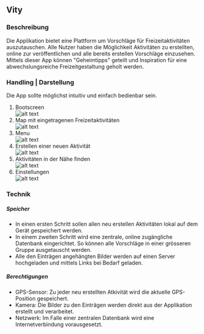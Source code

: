Vity
-
### Beschreibung
Die Applikation bietet eine Plattform um Vorschläge für Freizeitaktivitäten auszutauschen. Alle Nutzer haben die Möglichkeit Aktivitäten zu erstellten, online zur veröffentlichen und alle bereits erstellen Vorschläge einzusehen. Mittels dieser App können "Geheimtipps" geteilt und Inspiration für eine abwechslungsreiche Freizeitgestaltung geholt werden.</br>

### Handling | Darstellung
Die App sollte möglichst intuitiv und einfach bedienbar sein.<br/>
1. Bootscreen<br/>
![alt text][bootscreen]<br/>
2. Map mit eingetragenen Freizeitaktivitäten<br/>
![alt text][map]<br/>
3. Menu<br/>
![alt text][menu]<br/>
4. Erstellen einer neuen Aktivität<br/>
![alt text][activity_new]<br/>
5. Aktivitäten in der Nähe finden<br/>
![alt text][activity_search]<br/>
6. Einstellungen<br/>
![alt text][settings]<br/>

### Technik
##### Speicher
- In einen ersten Schritt sollen allen neu erstellen Aktivitäten lokal auf dem Gerät gespeichert werden. 
- In einem zweiten Schritt wird eine zentrale, online zugängliche Datenbank eingerichtet. So können alle Vorschläge in einer grösseren Gruppe ausgetauscht werden.
- Alle den Einträgen angehängten Bilder werden auf einen Server hochgeladen und mittels Links bei Bedarf geladen.

##### Berechtigungen
- GPS-Sensor: Zu jeder neu erstellten Atkivität wird die aktuelle GPS-Position gespeichert. 
- Kamera: Die Bilder zu den Einträgen werden direkt aus der Applikation erstellt und verarbeitet. 
- Netzwerk: Im Falle einer zentralen Datenbank wird eine Internetverbindung vorausgesetzt.
 

[bootscreen]: /res/readme/bootscreen.jpg "Bootscreen"
[activity_new]: /res/readme/activity_new.jpg "Acitity New"
[activity_search]: /res/readme/activity_search.jpg "Acitity Search"
[map]: /res/readme/map.jpg "Map"
[menu]: /res/readme/menu.jpg "Menu"
[settings]: /res/readme/settings.jpg "Settings"